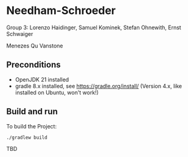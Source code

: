 # Needham-Schroeder
Group 3: Lorenzo Haidinger, Samuel Kominek, Stefan Ohnewith, Ernst Schwaiger

Menezes Qu Vanstone

## Preconditions

- OpenJDK 21 installed
- gradle 8.x installed, see https://gradle.org/install/ (Version 4.x, like installed on Ubuntu, won't work!)

## Build and run

To build the Project:
```bash
./gradlew build
```

TBD
